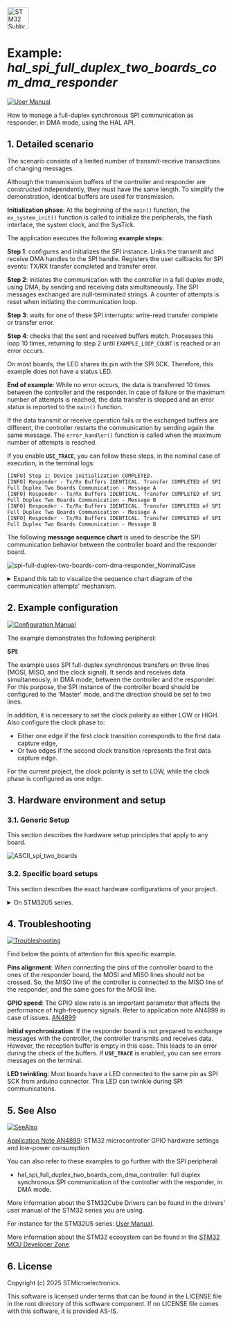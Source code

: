 <img src="doc/subbrand-stm32.svg" width="50" alt="STM32 Subbrand Logo"/>

# __Example: *hal_spi_full_duplex_two_boards_com_dma_responder*__

[![User Manual](doc/read_the-UM.svg)](https://dev.st.com/stm32cube-docs/examples/latest/ "Online documentation.")

How to manage a full-duplex synchronous SPI communication as responder, in DMA mode, using the HAL API.


## __1. Detailed scenario__

The scenario consists of a limited number of transmit-receive transactions of changing messages.

Although the transmission buffers of the controller and responder are constructed independently, they must have the same length.
To simplify the demonstration, identical buffers are used for transmission.

__Initialization phase__: At the beginning of the `main()` function, the `mx_system_init()` function is called to initialize the peripherals, the flash interface, the system clock, and the SysTick.

The application executes the following __example steps__:

__Step 1__: configures and initializes the SPI instance. Links the transmit and receive DMA handles to the SPI handle. Registers the user callbacks for SPI events: TX/RX transfer completed and transfer error.

__Step 2__: initiates the communication with the controller in a full duplex mode, using DMA, by sending and receiving data simultaneously. The SPI messages exchanged are null-terminated strings. A counter of attempts is reset when initiating the communication loop.

__Step 3__: waits for one of these SPI interrupts: write-read transfer complete or transfer error.

__Step 4__: checks that the sent and received buffers match.
            Processes this loop 10 times, returning to step 2 until `EXAMPLE_LOOP_COUNT` is reached or an error occurs.

On most boards, the LED shares its pin with the SPI SCK. Therefore, this example does not have a status LED.

__End of example__: While no error occurs, the data is transferred 10 times between the controller and the responder. In case of failure or the maximum number of attempts is reached, the data transfer is stopped and an error status is reported to the `main()` function.

If the data transmit or receive operation fails or the exchanged buffers are different, the controller restarts the communication by sending again the same message. The `error_handler()` function is called when the maximum number of attempts is reached.

If you enable **`USE_TRACE`**, you can follow these steps, in the nominal case of execution, in the terminal logs:

```text
[INFO] Step 1: Device initialization COMPLETED.
[INFO] Responder - Tx/Rx Buffers IDENTICAL. Transfer COMPLETED of SPI Full Duplex Two Boards Communication - Message A
[INFO] Responder - Tx/Rx Buffers IDENTICAL. Transfer COMPLETED of SPI Full Duplex Two Boards Communication - Message B
[INFO] Responder - Tx/Rx Buffers IDENTICAL. Transfer COMPLETED of SPI Full Duplex Two Boards Communication - Message A
[INFO] Responder - Tx/Rx Buffers IDENTICAL. Transfer COMPLETED of SPI Full Duplex Two Boards Communication - Message B
```

The following **message sequence chart** is used to describe the SPI communication behavior between the controller board and the responder board.

![spi-full-duplex-two-boards-com-dma-responder_NominalCase](doc/spi-full-duplex-two-boards-com-dma-responder_NominalCase.svg)

<details>
<summary> Expand this tab to visualize the sequence chart diagram of the communication attempts' mechanism. </summary>

![spi-full-duplex-two-boards-com-dma-responder_AttemptsMechanism](doc/spi-full-duplex-two-boards-com-dma-responder_AttemptsMechanism.svg)

</details>


## __2. Example configuration__

[![Configuration Manual](doc/configure_with-ConfigurationMa.svg)](https://dev.st.com/stm32cube-docs/examples/latest/#:~:text=config "An offline version is also available in the STM32Cube firmware package.")

The example demonstrates the following peripheral:

__SPI__:

The example uses SPI full-duplex synchronous transfers on three lines (MOSI, MISO, and the clock signal). It sends and receives data simultaneously, in DMA mode, between the controller and the responder.
For this purpose, the SPI instance of the controller board should be configured to the 'Master' mode, and the direction should be set to two lines.

In addition, it is necessary to set the clock polarity as either LOW or HIGH.
Also configure the clock phase to:

- Either one edge if the first clock transition corresponds to the first data capture edge,
- Or two edges if the second clock transition represents the first data capture edge.

For the current project, the clock polarity is set to LOW, while the clock phase is configured as one edge.


## __3. Hardware environment and setup__

### __3.1. Generic Setup__

This section describes the hardware setup principles that apply to any board.

<!--
@startuml
@startditaa{doc/ASCII_spi_two_boards.png} -E -S

    /-------------------------\                     /-------------------------\
    |          /--------------+                     +--------------\          |
    |          |SPI           |                     |           SPI|          |
    |          |              |                     |              |          |
    |          |          SCK *--------+->----------* SCK          |          |
    |          |              |                     |              |          |
    |          |              |                     |              |          |
    |          |         MOSI *--------+->----------* MOSI         |          |
    |          |              |                     |              |          |
    |          |              |                     |              |          |
    |          |         MISO *----------<----------* MISO         |          |
    |          |              |                     |              |          |
    |          |              |                     |              |          |
    |          \--------------+                     +--------------/          |
    |                         |                     |                         |
    |                     GND *---------------------* GND                     |
    |                         |                     |                         |
    |  /------------------\   |                     |  /-----------------\    |
    |  | STM32 Controller |   |                     |  | STM32 Responder |    |
    |  | MCU              |   |                     |  | MCU             |    |
    |  \------------------/   |                     |  \-----------------/    |
    \-------------------------/                     \-------------------------/

@endditaa
@enduml
-->

![ASCII_spi_two_boards](doc/ASCII_spi_two_boards.png)

### __3.2. Specific board setups__

This section describes the exact hardware configurations of your project.


<details>
<summary>On STM32U5 series.</summary>
<details>
  <summary>On board B-U585I-IOT02A.</summary>

  | Board connector   | MCU pin | Signal name | ARDUINO <br> connector pin |
  | :---:             | :---:   | :---:       | :---:                      |
  | CN13-6            | PE13    | SPI1_SCK    | ARDUINO CONNECTOR - D13    |
  | CN13-5            | PE14    | SPI1_MISO   | ARDUINO CONNECTOR - D12    |
  | CN13-4            | PE15    | SPI1_MOSI   | ARDUINO CONNECTOR - D11    |

</details>
<details>
  <summary>On board NUCLEO-U575ZI-Q.</summary>

  | Board connector   | MCU pin | Signal name  | ARDUINO <br> connector pin |
  | :---:             | :---:   | :---:        | :---:                      |
  | CN7-10            | PA5     | SPI1_SCK     | Zio CONNECTOR - D13        |
  | CN7-12            | PA6     | SPI1_MISO    | Zio CONNECTOR - D12        |
  | CN7-14            | PA7     | SPI1_MOSI    | Zio CONNECTOR - D11        |

</details>
</details>

## __4. Troubleshooting__

[![Troubleshooting](doc/debug_with-Troubleshooting.svg)](https://dev.st.com/stm32cube-docs/examples/latest/#:~:text=Troubleshooting "An offline version is also available in the STM32Cube firmware package.")

Find below the points of attention for this specific example.

__Pins alignment__: When connecting the pins of the controller board to the ones of the responder board, the MOSI and MISO lines should not be crossed. So, the MISO line of the controller is connected to the MISO line of the responder, and the same goes for the MOSI line.

__GPIO speed__: The GPIO slew rate is an important parameter that affects the performance of high-frequency signals. Refer to application note AN4899 in case of issues.
[AN4899](https://www.st.com/resource/en/application_note/an4899-stm32-microcontroller-gpio-hardware-settings-and-lowpower-consumption-stmicroelectronics.pdf)

__Initial synchronization__: If the responder board is not prepared to exchange messages with the controller, the controller transmits and receives data. However, the reception buffer is empty in this case. This leads to an error during the check of the buffers. If **`USE_TRACE`** is enabled, you can see errors messages on the terminal.

__LED twinkling__: Most boards have a LED connected to the same pin as SPI SCK from arduino connector. This LED can twinkle during SPI communications.


## __5. See Also__

[![SeeAlso](doc/go_further_with-STM32.svg)](https://dev.st.com/stm32cube-docs/examples/latest/#:~:text=See%20Also "An offline version is also available in the Cube Firmware package.")

[Application Note AN4899](https://www.st.com/resource/en/application_note/an4899-stm32-microcontroller-gpio-hardware-settings-and-lowpower-consumption-stmicroelectronics.pdf): STM32 microcontroller GPIO hardware settings and low-power consumption

You can also refer to these examples to go further with the SPI peripheral:

- hal_spi_full_duplex_two_boards_com_dma_controller: full duplex synchronous SPI communication of the controller with the responder, in DMA mode.

More information about the STM32Cube Drivers can be found in the drivers' user manual of the STM32 series you are using.

For instance for the STM32U5 series: [User Manual](https://www.st.com/resource/en/user_manual/dm00813340-.pdf).

More information about the STM32 ecosystem can be found in the [STM32 MCU Developer Zone](https://www.st.com/content/st_com/en/stm32-mcu-developer-zone.html).


## __6. License__

Copyright (c) 2025 STMicroelectronics.

This software is licensed under terms that can be found in the LICENSE file in the root directory
of this software component.
If no LICENSE file comes with this software, it is provided AS-IS.
